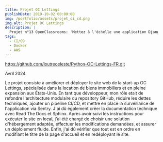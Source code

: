 ```yaml
---
title: Projet OC Lettings
publishDate: 2019-10-02 00:00:00
img: /portfolio/assets/projet_ci_cd.png
img_alt: Projet OC Lettings
description: |
  Projet n°13 OpenClassrooms: 'Mettez à l'échelle une application Django en utilisant une architecture modulaire'.
tags:
  - CI/CD
  - Docker
  - AWS
---
```


https://github.com/loutreceleste/Python-OC-Lettings-FR.git

Avril 2024

Le projet consiste à améliorer et déployer le site web de la start-up OC Lettings, spécialisée dans la location de biens immobiliers et en pleine expansion aux États-Unis. En tant que développeur, mon rôle etait de refondre l'architecture modulaire du repository GitHub, réduire les dettes techniques, ajouter un pipeline CI/CD, et mettre en place la surveillance de l'application via Sentry. J'ai dû également créer la documentation technique avec Read The Docs et Sphinx. Après avoir suivi les instructions pour exécuter le site en local, j'ai été chargé de choisir une solution d'hébergement adaptée, effectuer les modifications demandées, et assurer un déploiement fluide. Enfin, j'ai dû vérifier que tout est en ordre en modifiant le titre de la page d'accueil et en redéployant le site.